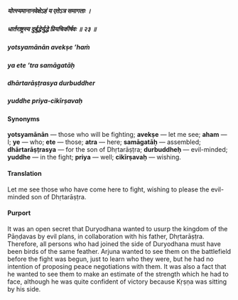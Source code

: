 ##### योत्स्यमानानवेक्षेऽहं य एतेऽत्र समागताः ।
##### धार्तराष्ट्रस्य दुर्बुद्धेर्युद्धे प्रियचिकीर्षवः ॥ २३ ॥

##### yotsyamānān avekṣe ’haṁ
##### ya ete ’tra samāgatāḥ
##### dhārtarāṣṭrasya durbuddher
##### yuddhe priya-cikīrṣavaḥ

#### Synonyms

**yotsyamānān** — those who will be fighting; **avekṣe** — let me see; **aham** — I; **ye** — who; **ete** — those; **atra** — here; **samāgatāḥ** — assembled; **dhārtarāṣṭrasya** — for the son of Dhṛtarāṣṭra; **durbuddheḥ** — evil-minded; **yuddhe** — in the fight; **priya** — well; **cikīrṣavaḥ** — wishing.

#### Translation

Let me see those who have come here to fight, wishing to please the evil-minded son of Dhṛtarāṣṭra.

#### Purport

It was an open secret that Duryodhana wanted to usurp the kingdom of the Pāṇḍavas by evil plans, in collaboration with his father, Dhṛtarāṣṭra. Therefore, all persons who had joined the side of Duryodhana must have been birds of the same feather. Arjuna wanted to see them on the battlefield before the fight was begun, just to learn who they were, but he had no intention of proposing peace negotiations with them. It was also a fact that he wanted to see them to make an estimate of the strength which he had to face, although he was quite confident of victory because Kṛṣṇa was sitting by his side.